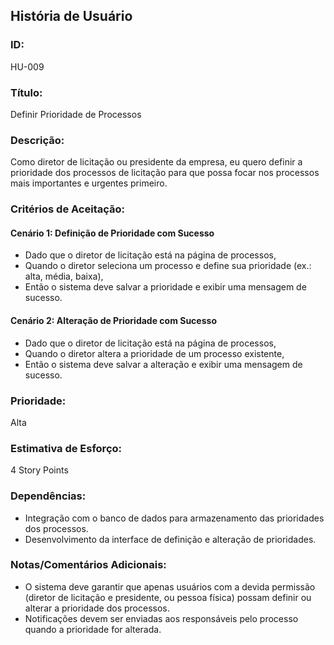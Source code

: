 ## **História de Usuário**
### **ID:**
HU-009

### **Título:**
Definir Prioridade de Processos

### **Descrição:**
Como diretor de licitação ou presidente da empresa, eu quero definir a prioridade dos processos de licitação para que possa focar nos processos mais importantes e urgentes primeiro.

### **Critérios de Aceitação:**
#### **Cenário 1:** Definição de Prioridade com Sucesso
- Dado que o diretor de licitação está na página de processos,
- Quando o diretor seleciona um processo e define sua prioridade (ex.: alta, média, baixa),
- Então o sistema deve salvar a prioridade e exibir uma mensagem de sucesso.

#### **Cenário 2:** Alteração de Prioridade com Sucesso
- Dado que o diretor de licitação está na página de processos,
- Quando o diretor altera a prioridade de um processo existente,
- Então o sistema deve salvar a alteração e exibir uma mensagem de sucesso.


### Prioridade:
Alta

### Estimativa de Esforço:
4 Story Points

### Dependências:
- Integração com o banco de dados para armazenamento das prioridades dos processos.
- Desenvolvimento da interface de definição e alteração de prioridades.

### Notas/Comentários Adicionais:
- O sistema deve garantir que apenas usuários com a devida permissão (diretor de licitação e presidente, ou pessoa física) possam definir ou alterar a prioridade dos processos.
- Notificações devem ser enviadas aos responsáveis pelo processo quando a prioridade for alterada.